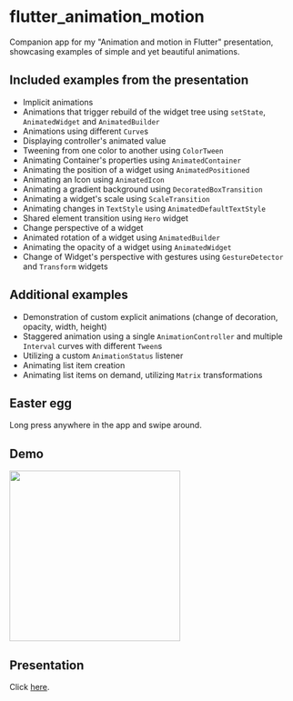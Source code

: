 # flutter_animation_motion

Companion app for my "Animation and motion in Flutter" presentation, showcasing examples of simple and yet beautiful animations.  

## Included examples from the presentation
- Implicit animations
- Animations that trigger rebuild of the widget tree using `setState`, `AnimatedWidget` and `AnimatedBuilder`
- Animations using different `Curve`s
- Displaying controller's animated value
- Tweening from one color to another using `ColorTween`
- Animating Container's properties using `AnimatedContainer`
- Animating the position of a widget using `AnimatedPositioned`
- Animating an Icon using `AnimatedIcon`
- Animating a gradient background using `DecoratedBoxTransition`
- Animating a widget's scale using `ScaleTransition`
- Animating changes in `TextStyle` using `AnimatedDefaultTextStyle`
- Shared element transition using `Hero` widget
- Change perspective of a widget
- Animated rotation of a widget using `AnimatedBuilder`
- Animating the opacity of a widget using `AnimatedWidget`
- Change of Widget's perspective with gestures using `GestureDetector` and `Transform` widgets

## Additional examples
- Demonstration of custom explicit animations (change of decoration, opacity, width, height)
- Staggered animation using a single `AnimationController` and multiple `Interval` curves with different `Tween`s
- Utilizing a custom `AnimationStatus` listener
- Animating list item creation
- Animating list items on demand, utilizing `Matrix` transformations

## Easter egg
Long press anywhere in the app and swipe around.

## Demo
<img src="https://github.com/mrmitew/flutter_animation_motion/blob/master/design/demo.gif" width="300"/>

## Presentation
Click [here](https://docs.google.com/presentation/d/12VtYACBXziIPAdUQSSBf85yzV8pB8zqJNq_Bhj1Lh9g/edit?usp=sharing).
